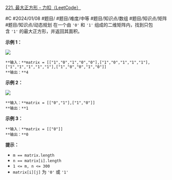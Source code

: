 [221. 最大正方形 - 力扣（LeetCode）](https://leetcode.cn/problems/maximal-square/)

#C #2024/01/08 #题目/ #题目/难度/中等 #题目/知识点/数组 #题目/知识点/矩阵 #题目/知识点/动态规划
在一个由 `'0'` 和 `'1'` 组成的二维矩阵内，找到只包含 `'1'` 的最大正方形，并返回其面积。

**示例 1：**

![](https://assets.leetcode.com/uploads/2020/11/26/max1grid.jpg)

	**输入：**matrix = [["1","0","1","0","0"],["1","0","1","1","1"],["1","1","1","1","1"],["1","0","0","1","0"]]
	**输出：**4

**示例 2：**

![](https://assets.leetcode.com/uploads/2020/11/26/max2grid.jpg)

	**输入：**matrix = [["0","1"],["1","0"]]
	**输出：**1

**示例 3：**

	**输入：**matrix = [["0"]]
	**输出：**0

**提示：**

- `m == matrix.length`
- `n == matrix[i].length`
- `1 <= m, n <= 300`
- `matrix[i][j]` 为 `'0'` 或 `'1'`
